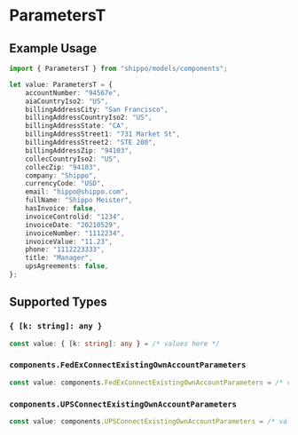 # ParametersT

## Example Usage

```typescript
import { ParametersT } from "shippo/models/components";

let value: ParametersT = {
    accountNumber: "94567e",
    aiaCountryIso2: "US",
    billingAddressCity: "San Francisco",
    billingAddressCountryIso2: "US",
    billingAddressState: "CA",
    billingAddressStreet1: "731 Market St",
    billingAddressStreet2: "STE 200",
    billingAddressZip: "94103",
    collecCountryIso2: "US",
    collecZip: "94103",
    company: "Shippo",
    currencyCode: "USD",
    email: "hippo@shippo.com",
    fullName: "Shippo Meister",
    hasInvoice: false,
    invoiceControlid: "1234",
    invoiceDate: "20210529",
    invoiceNumber: "1112234",
    invoiceValue: "11.23",
    phone: "1112223333",
    title: "Manager",
    upsAgreements: false,
};
```

## Supported Types

### `{ [k: string]: any }`

```typescript
const value: { [k: string]: any } = /* values here */
```

### `components.FedExConnectExistingOwnAccountParameters`

```typescript
const value: components.FedExConnectExistingOwnAccountParameters = /* values here */
```

### `components.UPSConnectExistingOwnAccountParameters`

```typescript
const value: components.UPSConnectExistingOwnAccountParameters = /* values here */
```

